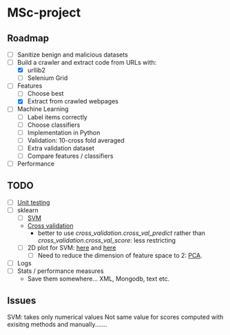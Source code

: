 # MSc-project
## Roadmap
- [ ] Sanitize benign and malicious datasets
- [ ] Build a crawler and extract code from URLs
  with:
  - [x] urllib2
  - [ ] Selenium Grid
- [ ] Features
  - [ ] Choose best
  - [x] Extract from crawled webpages
- [ ] Machine Learning
  - [ ] Label items correctly 
  - [ ] Choose classifiers
  - [ ] Implementation in Python
  - [ ] Validation: 10-cross fold averaged
  - [ ] Extra validation dataset
  - [ ] Compare features / classifiers
- [ ] Performance

## TODO
- [ ] [Unit testing](https://docs.python.org/2/library/unittest.html)
- [ ] sklearn
  - [ ] [SVM](http://scikit-learn.org/stable/modules/svm.html)
  - [Cross validation](http://scikit-learn.org/stable/modules/cross_validation.html)
    - better to use _cross_validation.cross_val_predict_ rather than _cross_validation.cross_val_score_: less restricting
  - [ ] 2D plot for SVM: [here](http://scikit-learn.org/stable/auto_examples/svm/plot_svm_margin.html) and [here](http://scikit-learn.org/stable/auto_examples/svm/plot_iris.html)
    - [ ] Need to reduce the dimension of feature space to 2: [PCA](http://sebastianraschka.com/Articles/2014_pca_step_by_step.html).
- [ ] Logs
- [ ] Stats / performance measures
  - Save them somewhere... XML, Mongodb, text etc.

## Issues
SVM: takes only numerical values
Not same value for scores computed with exisitng methods and manually....... 

